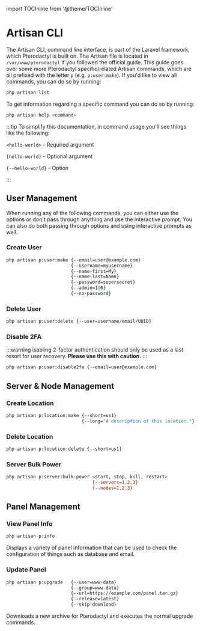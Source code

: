 import TOCInline from '@theme/TOCInline'
# Artisan CLI

<TOCInline toc={toc} />

The Artisan CLI, command line interface, is part of the Laravel framework, which Pterodactyl is built on. The Artisan file is located in `/var/www/pterodactyl` if you followed the official guide. This guide goes over some more Pterodactyl specific/related Artisan commands, which are all prefixed with the letter `p` (e.g. `p:user:make`). If you'd like to view all commands, you can do so by running:

```bash
php artisan list
```

To get information regarding a specific command you can do so by running:

```bash
php artisan help <command>
```

:::tip
To simplify this documentation, in command usage you'll see things like the following:

`<hello-world>` - Required argument

`[hello-world]` - Optional argument

`{--hello-world}` - Option

:::

## User Management

When running any of the following commands, you can either use the options or don't pass through anything and use the interactive prompt. You can also do both passing through options and using interactive prompts as well.

### Create User

```bash
php artisan p:user:make {--email=user@example.com}
                        {--username=myusername}
                        {--name-first=My}
                        {--name-last=Name}
                        {--password=supersecret}
                        {--admin=1|0}
                        {--no-password}
```

### Delete User

```bash
php artisan p:user:delete {--user=username/email/UUID}
```

### Disable 2FA

:::warning
isabling 2-factor authentication should only be used as a last resort for user recovery. **Please use this with caution.**
:::

```bash
php artisan p:user:disable2fa {--email=user@example.com}
```

## Server & Node Management

### Create Location

```bash
php artisan p:location:make {--short=us1}
                            {--long="A description of this location."}
```

### Delete Location

```bash
php artisan p:location:delete {--short=us1}
```

### Server Bulk Power

```bash
php artisan p:server:bulk-power <start, stop, kill, restart>
                                {--servers=1,2,3}
                                {--nodes=1,2,3}
```

## Panel Management

### View Panel Info

```bash
php artisan p:info
```

Displays a variety of panel information that can be used to check the configuration of things such as database and email.

### Update Panel

```bash
php artisan p:upgrade   {--user=www-data}
                        {--group=www-data}
                        {--url=https://example.com/panel.tar.gz}
                        {--release=latest}
                        {--skip-download}
```

Downloads a new archive for Pterodactyl and executes the normal upgrade commands.
